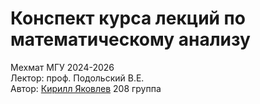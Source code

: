# Конспект курса лекций по математическому анализу
Мехмат МГУ 2024-2026  
Лектор: проф. Подольский В.Е.  
Автор: [Кирилл Яковлев](t.me/fourkenz) 208 группа


